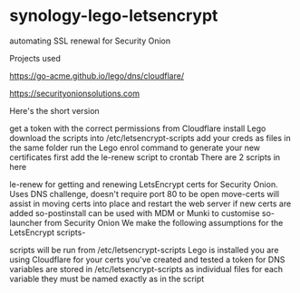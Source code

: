 # synology-lego-letsencrypt

automating SSL renewal for Security Onion

Projects used

https://go-acme.github.io/lego/dns/cloudflare/

https://securityonionsolutions.com

Here's the short version

get a token with the correct permissions from Cloudflare
install Lego
download the scripts into /etc/letsencrypt-scripts
add your creds as files in the same folder
run the Lego enrol command to generate your new certificates first
add the le-renew script to crontab
There are 2 scripts in here

le-renew for getting and renewing LetsEncrypt certs for Security Onion. Uses DNS challenge, doesn't require port 80 to be open
move-certs will assist in moving certs into place and restart the web server if new certs are added
so-postinstall can be used with MDM or Munki to customise so-launcher from Security Onion
We make the following assumptions for the LetsEncrypt scripts-

scripts will be run from /etc/letsencrypt-scripts
Lego is installed
you are using Cloudflare for your certs
you've created and tested a token for DNS
variables are stored in /etc/letsencrypt-scripts as individual files for each variable
they must be named exactly as in the script
